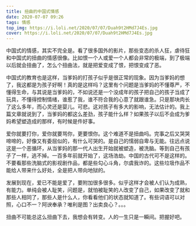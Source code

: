 ```yaml
---
title: 扭曲的中国式情感
date: 2020-07-07 09:26
tags: 情感
top_img: https://i.loli.net/2020/07/07/Duah9t2HMd7J4Es.jpg
cover: https://i.loli.net/2020/07/07/Duah9t2HMd7J4Es.jpg
---
```


中国式的情感，其实不完全是。看了很多国外的影片，那些变态的杀人狂，虐待狂和中国式的扭曲的情感很像。比如恨一个人或爱一个人都会非常的极端，到了极端以后就会扭曲了，怎么个扭曲法，就是把爱变成了恨，把恨变成了恶。  

中国式的教育也是这样，当爹妈的打孩子似乎是很正常的现象。因为当爹妈的想了，我这都是为孩子好啊！真的是这样吗？这里有个问题是当爹妈的不懂尊严，不懂得生命，与其说是当爹妈的，不如说还是一个没成年的孩子把自己的孩子当成了玩具，不懂得控制情绪，谁惹了我，谁不符合我的心意了就跟谁急。只是那块肉长了这么多年，而心灵还是婴儿。可悲。这对孩子有多大的影响，无法估计的。我上篇文章就说到了，当爹妈的都这么差劲，孩子能什么样？如果孩子以后不会成为爹妈希望塑造成的那样，有时候是件好事。  

爱你就要打你，爱你就要骂你，更要恨你。这个难道不是扭曲吗。完事之后又哭哭啼啼的，好像又有委屈似的，有什么可哭的。是自己的懦弱自卑与无能。往远点说这是一个恶循环，从当爹妈的那一代人出生开始就被塑造，被洗脑。等到自己有孩子了一样，逃不掉。一百多年前就开始了，这场浩劫。中国的古代可不是这样的。不要看那些洗脑式的影视剧作品，都是些勾心斗角，尔虞我诈的。这些垃圾作品不能给人带来什么好处，全是把人带向地狱的。  

发展到现在，爱已不能是爱了，要附加很多很多。似乎这样才会被人们认为成熟，有能力。单纯会被人耻笑，问题是，就怕被耻笑的人改变了自己，如果改变了就和那些人相同了，那些人是什么人，你看看他们的状态就知道了。有些词语可以对照，心口不一？阿谀奉承？唯利是图？出卖良心？。。。  

扭曲不可能总这么扭曲下去，我想会有转变。人的一生只是一瞬间。把握好吧。


